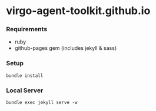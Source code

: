 virgo-agent-toolkit.github.io
=============================

### Requirements

- ruby
- github-pages gem (includes jekyll & sass)

### Setup

```
bundle install
```

### Local Server

```
bundle exec jekyll serve -w
```